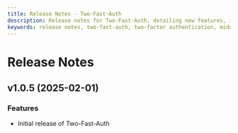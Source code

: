 ```yaml
---
title: Release Notes - Two-Fast-Auth
description: Release notes for Two-Fast-Auth, detailing new features, improvements, and bug fixes
keywords: release notes, two-fast-auth, two-factor authentication, middleware, api security
---
```


# Release Notes

## v1.0.5 (2025-02-01)

### Features
- Initial release of Two-Fast-Auth
